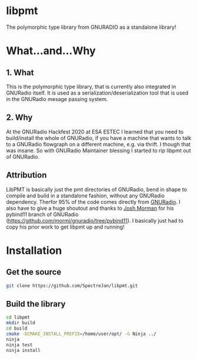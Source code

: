# libpmt
The polymorphic type library from GNURADIO as a standalone library!

# What...and...Why
## 1. What
This is the polymorphic type library, that is currently also integrated in GNURadio itself.
It is used as a serialization/deserialization tool that is used in the GNURadio mesage passing system.

## 2. Why
At the GNURadio Hackfest 2020 at ESA ESTEC I learned that you need to build/install the whole of GNURadio, if you have a
machine that wants to talk to a GNURadio flowgraph on a different machine, e.g. via thrift. I though that was insane.
So with GNURadio Maintainer blessing I started to rip libpmt out of GNURadio.

## Attribution
LibPMT is basically just the pmt directories of GNURadio, bend in shape to compile and build in a standalone fashion, without any GNURadio dependency. Therfor 95% of the code comes directly from [GNURadio](https://github.com/gnuradio/gnuradio). 
I also have to give a huge shoutout and thanks to [Josh Morman](https://github.com/mormj) for his pybind11 branch of GNURadio (https://github.com/mormj/gnuradio/tree/pybind11). I basically just had to copy his prior work to get libpmt up and running!

# Installation

## Get the source
```sh
git clone https://github.com/SpectreJan/libpmt.git
```

## Build the library
```sh
cd libpmt
mkdir build
cd build
cmake -DCMAKE_INSTALL_PREFIX=/home/user/opt/ -G Ninja ../
ninja
ninja test
ninja install
```
